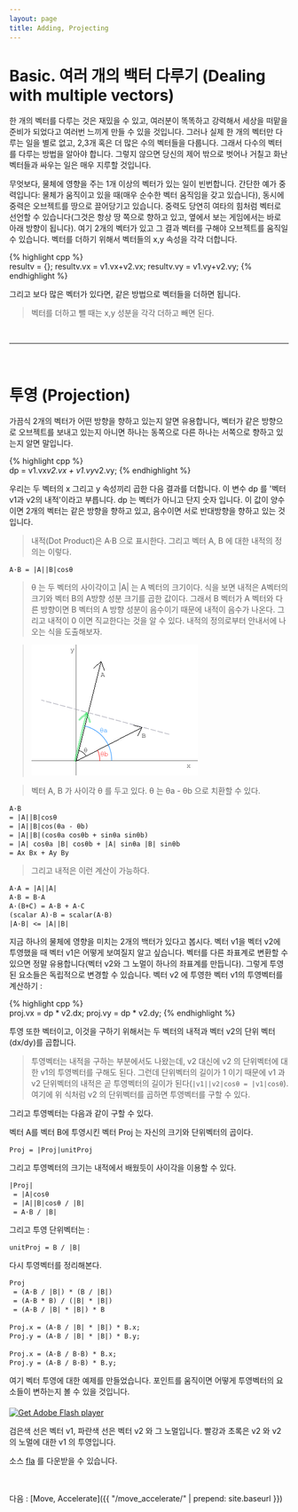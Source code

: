 ```yaml
---
layout: page
title: Adding, Projecting
---
```


# Basic. 여러 개의 백터 다루기 (Dealing with multiple vectors)

한 개의 벡터를 다루는 것은 재밌을 수 있고, 여러분이 똑똑하고 강력해서 세상을 떠맡을 준비가 되었다고 여러번 느끼게 만들 수 있을 것입니다. 그러나 실제 한 개의 벡터만 다루는 일을 별로 없고, 2,3개 혹은 더 많은 수의 벡터들을 다룹니다. 그래서 다수의 벡터를 다루는 방법을 알아야 합니다. 그렇지 않으면 당신의 제어 밖으로 벗어나 거칠고 화난 벡터들과 싸우는 일은 매우 지루할 것입니다.

무엇보다, 물체에 영향을 주는 1개 이상의 벡터가 있는 일이 빈번합니다. 간단한 예가 중력입니다: 물체가 움직이고 있을 때(매우 순수한 벡터 움직임을 갖고 있습니다), 동시에 중력은 오브젝트를 땅으로 끌어당기고 있습니다. 중력도 당연히 여타의 힘처럼 벡터로 선언할 수 있습니다(그것은 항상 땅 쪽으로 향하고 있고, 옆에서 보는 게임에서는 바로 아래 방향이 됩니다). 여기 2개의 벡터가 있고 그 결과 벡터를 구해야 오브젝트를 움직일 수 있습니다. 벡터를 더하기 위해서 벡터들의 x,y 속성을 각각 더합니다.

{% highlight cpp %}  
resultv = {};
resultv.vx = v1.vx+v2.vx;
resultv.vy = v1.vy+v2.vy;
{% endhighlight %}

그리고 보다 많은 벡터가 있다면, 같은 방법으로 벡터들을 더하면 됩니다.

>벡터를 더하고 뺄 때는 x,y 성분을 각각 더하고 빼면 된다.

<br>

------

<br>

# 투영 (Projection)

가끔식 2개의 벡터가 어떤 방향을 향하고 있는지 알면 유용합니다, 벡터가 같은 방향으로 오브젝트를 보내고 있는지 아니면 하나는 동쪽으로 다른 하나는 서쪽으로 향하고 있는지 알면 말입니다.

{% highlight cpp %}  
dp = v1.vx*v2.vx + v1.vy*v2.vy; 
{% endhighlight %}

우리는 두 벡터의 x 그리고 y 속성끼리 곱한 다음 결과를 더합니다. 이 변수 dp 를 '벡터 v1과 v2의 내적'이라고 부릅니다. dp 는 벡터가 아니고 단지 숫자 입니다. 이 값이 양수이면 2개의 벡터는 같은 방향을 향하고 있고, 음수이면 서로 반대방향을 향하고 있는 것입니다.

>내적(Dot Product)은 A·B 으로 표시한다. 그리고 벡터 A, B 에 대한 내적의 정의는 이렇다.

    A·B = |A||B|cosθ

>θ 는 두 벡터의 사이각이고 \|A\| 는 A 벡터의 크기이다. 식을 보면 내적은 A벡터의 크기와 벡터 B의 A방향 성분 크기를 곱한 값이다. 그래서 B 벡터가 A 벡터와 다른 방향이면 B 벡터의 A 방향 성분이 음수이기 때문에 내적이 음수가 나온다. 그리고 내적이 0 이면 직교한다는 것을 알 수 있다. 내적의 정의로부터 안내서에 나오는 식을 도출해보자.

>![벡터의 내적](../img/my03_1.png)

>벡터 A, B 가 사이각 θ 를 두고 있다. θ 는 θa - θb 으로 치환할 수 있다.

    A·B
    = |A||B|cosθ
    = |A||B|cos(θa - θb)
    = |A||B|(cosθa cosθb + sinθa sinθb)
    = |A| cosθa |B| cosθb + |A| sinθa |B| sinθb
    = Ax Bx + Ay By

> 그리고 내적은 이런 계산이 가능하다.

    A·A = |A||A|
    A·B = B·A
    A·(B+C) = A·B + A·C
    (scalar A)·B = scalar(A·B)
    |A·B| <= |A||B|


지금 하나의 물체에 영향을 미치는 2개의 백터가 있다고 봅시다. 벡터 v1을 벡터 v2에 투영했을 때 벡터 v1은 어떻게 보여질지 알고 싶습니다. 벡터를 다른 좌표계로 변환할 수 있으면 정말 유용합니다(벡터 v2와 그 노멀이 하나의 좌표계를 만듭니다). 그렇게 투영된 요소들은 독립적으로 변경할 수 있습니다. 
벡터 v2 에 투영한 벡터 v1의 투영벡터를 계산하기 :

{% highlight cpp %}  
proj.vx = dp * v2.dx;
proj.vy = dp * v2.dy;
{% endhighlight %}

투영 또한 벡터이고, 이것을 구하기 위해서는 두 벡터의 내적과 벡터 v2의 단위 벡터(dx/dy)를 곱합니다.

>투영벡터는 내적을 구하는 부분에서도 나왔는데, v2 대신에 v2 의 단위벡터에 대한 v1의 투영벡터를 구해도 된다. 그런데 단위벡터의 길이가 1 이기 때문에 v1 과 v2 단위벡터의 내적은 곧 투영벡터의 길이가 된다(`|v1||v2|cosθ = |v1|cosθ`). 여기에 위 식처럼 v2 의 단위벡터를 곱하면 투영벡터를 구할 수 있다.

그리고 투영벡터는 다음과 같이 구할 수 있다.

벡터 A를 벡터 B에 투영시킨 벡터 Proj 는 자신의 크기와 단위벡터의 곱이다.
    
    Proj = |Proj|unitProj

그리고 투영벡터의 크기는 내적에서 배웠듯이 사이각을 이용할 수 있다.

    |Proj|
     = |A|cosθ
     = |A||B|cosθ / |B|
     = A·B / |B|

그리고 투영 단위벡터는 :

    unitProj = B / |B|

다시 투영벡터를 정리해본다.

    Proj
     = (A·B / |B|) * (B / |B|)
     = (A·B * B) / (|B| * |B|)
     = (A·B / |B| * |B|) * B
    
    Proj.x = (A·B / |B| * |B|) * B.x;
    Proj.y = (A·B / |B| * |B|) * B.y;
    
    Proj.x = (A·B / B·B) * B.x;
    Proj.y = (A·B / B·B) * B.y;

여기 벡터 투영에 대한 예제를 만들었습니다. 포인트를 움직이면 어떻게 투영벡터의 요소들이 변하는지 볼 수 있을 것입니다.

<div id="flashContent">
    <object classid="clsid:d27cdb6e-ae6d-11cf-96b8-444553540000" width="300" height="200" id="vect3" align="middle">
        <param name="movie" value="vect3.swf" />
        <param name="quality" value="high" />
        <param name="bgcolor" value="#ffffff" />
        <param name="play" value="true" />
        <param name="loop" value="true" />
        <param name="wmode" value="opaque" />
        <param name="scale" value="noborder" />
        <param name="menu" value="false" />
        <param name="devicefont" value="false" />
        <param name="salign" value="" />
        <param name="allowScriptAccess" value="sameDomain" />
        <!--[if !IE]>-->
        <object type="application/x-shockwave-flash" data="vect3.swf" width="300" height="200">
            <param name="movie" value="vect3.swf" />
            <param name="quality" value="high" />
            <param name="bgcolor" value="#ffffff" />
            <param name="play" value="true" />
            <param name="loop" value="true" />
            <param name="wmode" value="opaque" />
            <param name="scale" value="noborder" />
            <param name="menu" value="false" />
            <param name="devicefont" value="false" />
            <param name="salign" value="" />
            <param name="allowScriptAccess" value="sameDomain" />
        <!--<![endif]-->
            <a href="http://www.adobe.com/go/getflash">
                <img src="http://www.adobe.com/images/shared/download_buttons/get_flash_player.gif" alt="Get Adobe Flash player" />
            </a>
        <!--[if !IE]>-->
        </object>
        <!--<![endif]-->
    </object>
</div>

검은색 선은 벡터 v1, 파란색 선은 벡터 v2 와 그 노멀입니다. 빨강과 초록은 v2 와 v2 의 노멀에 대한 v1 의 투영입니다.

소스 <a href="vect3.fla">fla</a> 를 다운받을 수 있습니다.

<br>
<br>
다음 : [Move, Accelerate]({{ "/move_accelerate/" | prepend: site.baseurl }})


